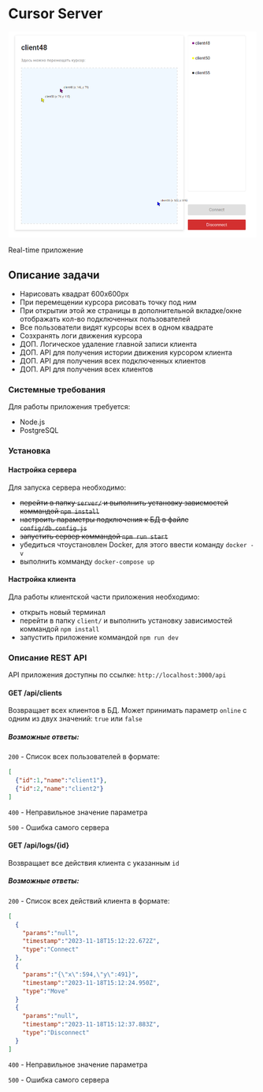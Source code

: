 # Cursor Server

![screenshot](https://raw.githubusercontent.com/DmitriyHoff/images/master/%D0%A1%D0%BD%D0%B8%D0%BC%D0%BE%D0%BA%20%D1%8D%D0%BA%D1%80%D0%B0%D0%BD%D0%B0%20%D0%BE%D1%82%202023-11-18%2015-57-53.png)

Real-time приложение

## Описание задачи

- Нарисовать квадрат 600х600px
- При перемещении курсора рисовать точку под ним
- При открытии этой же страницы в дополнительной вкладке/окне отображать кол-во подключенных пользователей
- Все пользователи видят курсоры всех в одном квадрате
- Созхранять логи движения курсора
- ДОП. Логическое удаление главной записи клиента
- ДОП. API для получения истории движения курсором клиента
- ДОП. API для получения всех подключенных клиентов
- ДОП. API для получения всех клиентов

### Системные требования

Для работы приложения требуется:
- Node.js
- PostgreSQL

### Установка

#### Настройка сервера

Для запуска сервера необходимо:
- ~~перейти в папку `server/` и выполнить установку зависмостей коммандой `npm install`~~
- ~~настроить параметры подключения к БД в файле `config/db.config.js`~~
- ~~запустить сервер коммандой `npm run start`~~
- убедиться чтоустановлен Docker, для этого ввести команду `docker -v`
- выполнить комманду `docker-compose up`

#### Настройка клиента

Дла работы клиентской части приложения необходимо:
- открыть новый терминал
- перейти в папку `client/` и выполнить установку зависимостей коммандой `npm install`
- запустить приложение коммандой `npm run dev`

### Описание REST API

API приложения доступны по ссылке:
`http://localhost:3000/api`

#### GET /api/clients

Возвращает всех клиентов в БД. Может принимать параметр `online` с одним из двух значений: `true` или `false`

##### Возможные ответы:

`200` - Список всех пользователей в формате:
```json
[
  {"id":1,"name":"client1"},
  {"id":2,"name":"client2"}
]
```
`400` - Неправильное значение параметра

`500` - Ошибка самого сервера

#### GET /api/logs/{id}

Возвращает все действия клиента с указанным `id`

##### Возможные ответы:

`200` - Список всех действий клиента в формате:
```json
[
  {
    "params":"null",
    "timestamp":"2023-11-18T15:12:22.672Z",
    "type":"Connect"
  },
  {
    "params":"{\"x\":594,\"y\":491}",
    "timestamp":"2023-11-18T15:12:24.950Z",
    "type":"Move"
  }
  {
    "params":"null",
    "timestamp":"2023-11-18T15:12:37.883Z",
    "type":"Disconnect"
  }
]
```
`400` - Неправильное значение параметра

`500` - Ошибка самого сервера
